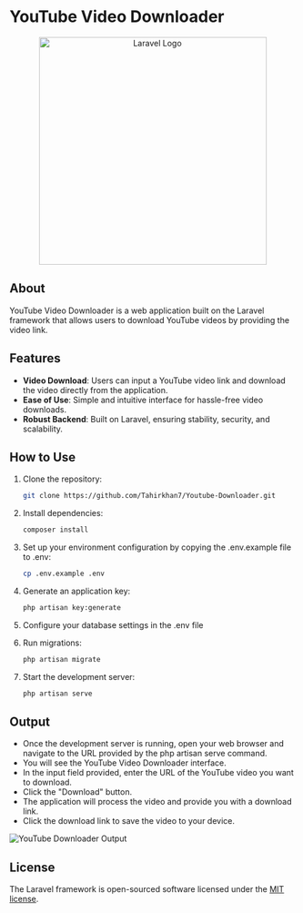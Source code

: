 # YouTube Video Downloader

<p align="center">
  <img src="https://raw.githubusercontent.com/laravel/art/master/logo-lockup/5%20SVG/2%20CMYK/1%20Full%20Color/laravel-logolockup-cmyk-red.svg" width="400" alt="Laravel Logo">
</p>

## About

YouTube Video Downloader is a web application built on the Laravel framework that allows users to download YouTube videos by providing the video link.

## Features

- **Video Download**: Users can input a YouTube video link and download the video directly from the application.
- **Ease of Use**: Simple and intuitive interface for hassle-free video downloads.
- **Robust Backend**: Built on Laravel, ensuring stability, security, and scalability.

## How to Use

1. Clone the repository:

   ```bash
   git clone https://github.com/Tahirkhan7/Youtube-Downloader.git

2. Install dependencies:

   ```bash
   composer install

3. Set up your environment configuration by copying the .env.example file to .env:

    ```bash
   cp .env.example .env

4. Generate an application key:

   ```bash
   php artisan key:generate

5. Configure your database settings in the .env file

6. Run migrations:

    ```bash
   php artisan migrate

7. Start the development server:

    ```bash
   php artisan serve

## Output
- Once the development server is running, open your web browser and navigate to the URL provided by the php artisan serve command.
- You will see the YouTube Video Downloader interface.
- In the input field provided, enter the URL of the YouTube video you want to download.
- Click the "Download" button.
- The application will process the video and provide you with a download link.
- Click the download link to save the video to your device.

![YouTube Downloader Output](public/ytd.png)

## License

The Laravel framework is open-sourced software licensed under the [MIT license](https://opensource.org/licenses/MIT).
